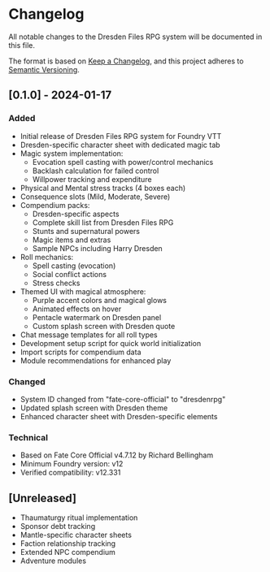 # Changelog

All notable changes to the Dresden Files RPG system will be documented in this file.

The format is based on [Keep a Changelog](https://keepachangelog.com/en/1.0.0/),
and this project adheres to [Semantic Versioning](https://semver.org/spec/v2.0.0.html).

## [0.1.0] - 2024-01-17

### Added
- Initial release of Dresden Files RPG system for Foundry VTT
- Dresden-specific character sheet with dedicated magic tab
- Magic system implementation:
  - Evocation spell casting with power/control mechanics
  - Backlash calculation for failed control
  - Willpower tracking and expenditure
- Physical and Mental stress tracks (4 boxes each)
- Consequence slots (Mild, Moderate, Severe)
- Compendium packs:
  - Dresden-specific aspects
  - Complete skill list from Dresden Files RPG
  - Stunts and supernatural powers
  - Magic items and extras
  - Sample NPCs including Harry Dresden
- Roll mechanics:
  - Spell casting (evocation)
  - Social conflict actions
  - Stress checks
- Themed UI with magical atmosphere:
  - Purple accent colors and magical glows
  - Animated effects on hover
  - Pentacle watermark on Dresden panel
  - Custom splash screen with Dresden quote
- Chat message templates for all roll types
- Development setup script for quick world initialization
- Import scripts for compendium data
- Module recommendations for enhanced play

### Changed
- System ID changed from "fate-core-official" to "dresdenrpg"
- Updated splash screen with Dresden theme
- Enhanced character sheet with Dresden-specific elements

### Technical
- Based on Fate Core Official v4.7.12 by Richard Bellingham
- Minimum Foundry version: v12
- Verified compatibility: v12.331

## [Unreleased]
- Thaumaturgy ritual implementation
- Sponsor debt tracking
- Mantle-specific character sheets
- Faction relationship tracking
- Extended NPC compendium
- Adventure modules